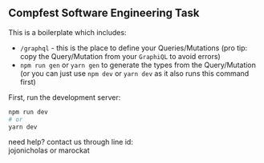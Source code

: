 ## Compfest Software Engineering Task

This is a boilerplate which includes:

- `/graphql` - this is the place to define your Queries/Mutations (pro tip: copy the Query/Mutation from your `GraphiQL` to avoid errors)
- `npm run gen` or `yarn gen` to generate the types from the Query/Mutation (or you can just use `npm dev` or `yarn dev` as it also runs this command first)

First, run the development server:

```bash
npm run dev
# or
yarn dev
```

need help? contact us through line id: <br>
jojonicholas
or
marockat
